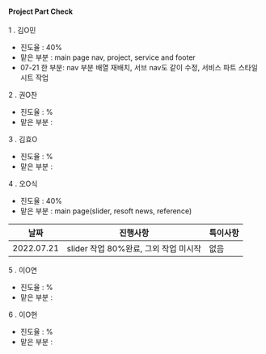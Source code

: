 #### Project Part Check

1 . 김O민

* 진도율 : 40%
* 맡은 부분 : main page nav, project, service and footer
* 07-21 한 부분: nav 부분 배열 재배치, 서브 nav도 같이 수정, 서비스 파트 스타일 시트 작업 

2 . 권O찬

* 진도율 : %
* 맡은 부분 :

3 . 김효O

* 진도율 : %
* 맡은 부분 :

4 . 오O식

* 진도율 : 40%
* 맡은 부분 : main page(slider, resoft news, reference)

|날짜|진행사항|특이사항|
|---|---|---|
|2022.07.21|slider 작업 80%완료, 그외 작업 미시작|없음|

5 . 이O연

* 진도율 : %
* 맡은 부분 :

6 . 이O현

* 진도율 : %
* 맡은 부분 :

